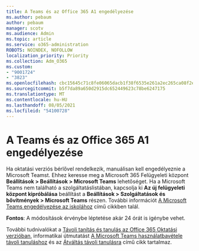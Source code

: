 ```yaml
---
title: A Teams és az Office 365 A1 engedélyezése
ms.author: pebaum
author: pebaum
manager: scotv
ms.audience: Admin
ms.topic: article
ms.service: o365-administration
ROBOTS: NOINDEX, NOFOLLOW
localization_priority: Priority
ms.collection: Adm_O365
ms.custom:
- "9001724"
- "3823"
ms.openlocfilehash: cbc15645c71c8fe06065dacb1f38f6535e261a2ec265ca08f2e9aef1e9170fa7
ms.sourcegitcommit: b5f7da89a650d2915dc652449623c78be6247175
ms.translationtype: MT
ms.contentlocale: hu-HU
ms.lasthandoff: 08/05/2021
ms.locfileid: "54100728"
---
```

# <a name="enabling-teams-and-office-365-a1"></a>A Teams és az Office 365 A1 engedélyezése

Ha oktatási verziós bérlővel rendelkezik, manuálisan kell engedélyeznie a Microsoft Teamst. Ehhez keresse meg a Microsoft 365 Felügyeleti központ **Beállítások > Beállítások > Microsoft Teams** lehetőséget. Ha a Microsoft Teams nem található a szolgáltatáslistában, kapcsolja ki **Az új felügyeleti központ kipróbálása** beállítást a **Beállítások > Szolgáltatások és bővítmények > Microsoft Teams** részen. További információt [A Microsoft Teams engedélyezése az iskolához](https://docs.microsoft.com/microsoft-365/education/intune-edu-trial/enable-microsoft-teams#enable-microsoft-teams-for-your-school-1) című cikkben talál.

**Fontos**: A módosítások érvénybe léptetése akár 24 órát is igénybe vehet. 

További tudnivalókat a [Távoli tanítás és tanulás az Office 365 Oktatási verzióban](https://support.office.com/article/remote-teaching-and-learning-in-office-365-education-f651ccae-7b65-478b-8366-51bb884025c4), informatikai útmutatást [A Microsoft Teams használatbavétele távoli tanuláshoz](https://docs.microsoft.com/MicrosoftTeams/remote-learning-edu) és az [Átváltás távoli tanulásra](https://www.microsoft.com/education/remote-learning) című cikk tartalmaz.